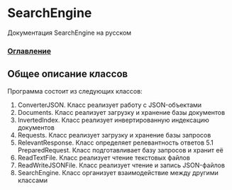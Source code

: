 # SearchEngine
Документация SearchEngine на русском

### [Оглавление](../index.md)

## Общее описание классов
Программа состоит из следующих классов:
1. ConverterJSON. Класс реализует работу с JSON-объектами
2. Documents. Класс реализует загрузку и хранение базы документов
3. InvertedIndex. Класс реализует инвертированную индексацию документов
4. Requests. Класс реализует загрузку и хранение базы запросов
5. RelevantResponse. Класс определяет релевантность ответов
   5.1 PreparedRequest. Класс подготавливает базу запросов и хранит её
6. ReadTextFile. Класс реализует чтение текстовых файлов
7. ReadWriteJSONFile. Класс реализует чтение и запись JSON-файлов
8. SearchEngine. Класс организует взаимодействие между другими классами
